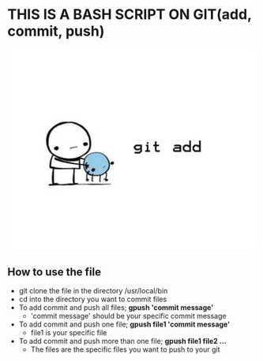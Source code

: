 # THIS IS A BASH SCRIPT ON GIT(add, commit, push)
![git add](/images/git_add.png)


## How to use the file
- git clone the file in the directory /usr/local/bin
- cd into the directory you want to commit files
- To add commit and push all files; **gpush 'commit message'**
	- 'commit message' should be your specific commit message
- To add commit and push one file; **gpush file1 'commit message'**
	- file1 is your specific file
- To add commit and push more than one file; **gpush file1 file2  ...**
	- The files are the specific files you want to push to your git
